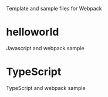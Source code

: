 Template and sample files for Webpack

# helloworld
Javascript and webpack sample

# TypeScript
TypeScript and webpack sample